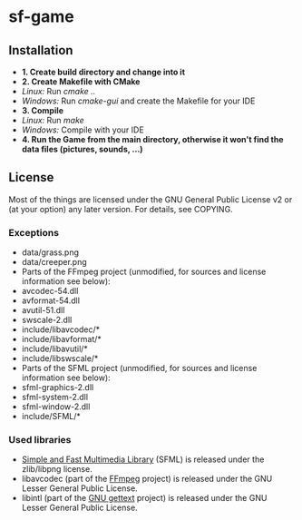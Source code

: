 sf-game
=======

## Installation
 * **1. Create build directory and change into it**
 * **2. Create Makefile with CMake**
  * *Linux:* Run *cmake ..*
  * *Windows:* Run *cmake-gui* and create the Makefile for your IDE
 * **3. Compile**
  * *Linux:* Run *make*
  * *Windows:* Compile with your IDE
 * **4. Run the Game from the main directory, otherwise it won't find the data files (pictures, sounds, ...)**

## License
Most of the things are licensed under the GNU General Public License v2 or (at your option) any later version.
For details, see COPYING.
### Exceptions
 * data/grass.png
 * data/creeper.png
 * Parts of the FFmpeg project (unmodified, for sources and license information see below):
  * avcodec-54.dll
  * avformat-54.dll
  * avutil-51.dll
  * swscale-2.dll
  * include/libavcodec/*
  * include/libavformat/*
  * include/libavutil/*
  * include/libswscale/*
 * Parts of the SFML project (unmodified, for sources and license information see below):
  * sfml-graphics-2.dll
  * sfml-system-2.dll
  * sfml-window-2.dll
  * include/SFML/*

### Used libraries
 * [Simple and Fast Multimedia Library](http://www.sfml-dev.org/) (SFML) is released under the zlib/libpng license.
 * libavcodec (part of the [FFmpeg](http://ffmpeg.org/) project) is released under the GNU Lesser General Public License.
 * libintl (part of the [GNU gettext](http://www.gnu.org/software/gettext/gettext.html) project) is released under the GNU Lesser General Public License.
